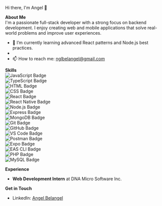 Hi there, I'm Angel 👋

**About Me**  
I'm a passionate full-stack developer with a strong focus on backend development. I enjoy creating web and mobile applications that solve real-world problems and improve user experiences.

- 🌱 I’m currently learning advanced React patterns and Node.js best practices.
-
- 📫 How to reach me: [nglbelangel@gmail.com](mailto:nglbelangel@gmail.com)

**Skills**  
![JavaScript Badge](https://img.shields.io/badge/JavaScript-F7DF1E?style=for-the-badge&logo=javascript&logoColor=black)  
![TypeScript Badge](https://img.shields.io/badge/TypeScript-007ACC?style=for-the-badge&logo=typescript&logoColor=white)  
![HTML Badge](https://img.shields.io/badge/HTML5-E34F26?style=for-the-badge&logo=html5&logoColor=white)  
![CSS Badge](https://img.shields.io/badge/CSS3-1572B6?style=for-the-badge&logo=css3&logoColor=white)  
![React Badge](https://img.shields.io/badge/React-20232A?style=for-the-badge&logo=react&logoColor=61DAFB)  
![React Native Badge](https://img.shields.io/badge/React_Native-20232A?style=for-the-badge&logo=react&logoColor=61DAFB)  
![Node.js Badge](https://img.shields.io/badge/Node.js-339933?style=for-the-badge&logo=nodedotjs&logoColor=white)  
![Express Badge](https://img.shields.io/badge/Express-000000?style=for-the-badge&logo=express&logoColor=white)  
![MongoDB Badge](https://img.shields.io/badge/MongoDB-47A248?style=for-the-badge&logo=mongodb&logoColor=white)  
![Git Badge](https://img.shields.io/badge/Git-F05032?style=for-the-badge&logo=git&logoColor=white)  
![GitHub Badge](https://img.shields.io/badge/GitHub-181717?style=for-the-badge&logo=github&logoColor=white)  
![VS Code Badge](https://img.shields.io/badge/VS_Code-0078D4?style=for-the-badge&logo=visual-studio-code&logoColor=white)  
![Postman Badge](https://img.shields.io/badge/Postman-FF6C37?style=for-the-badge&logo=postman&logoColor=white)  
![Expo Badge](https://img.shields.io/badge/Expo-000020?style=for-the-badge&logo=expo&logoColor=white)  
![EAS CLI Badge](https://img.shields.io/badge/EAS-000000?style=for-the-badge&logo=expo&logoColor=white)  
![PHP Badge](https://img.shields.io/badge/PHP-777BB4?style=for-the-badge&logo=php&logoColor=white)  
![MySQL Badge](https://img.shields.io/badge/MySQL-4479A1?style=for-the-badge&logo=mysql&logoColor=white)  

**Experience**  

- **Web Development Intern** at DNA Micro Software Inc.

**Get in Touch**  
- LinkedIn: [Angel Belangel](https://linkedin.com/in/angel01)
